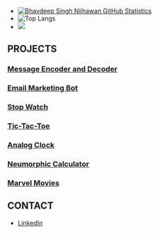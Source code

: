 - [![Bhavdeep Singh Nijhawan GitHub Statistics](https://github-readme-stats.vercel.app/api?username=BhavdeepSinghNijhawan)](https://github.com/BhavdeepSinghNijhawan/github-readme-stats)
- ![Top Langs](https://github-readme-stats.vercel.app/api/top-langs/?username=BhavdeepSinghNijhawan&layout=compact)
- ![](https://komarev.com/ghpvc/?username=BhavdeepSinghNijhawan&label=PROFILE+VIEWS&color=blue&style=plastic)

## PROJECTS

### [Message Encoder and Decoder](https://bhavdeepsinghnijhawan.github.io/Message-Encoder-and-Decoder/)

### [Email Marketing Bot](https://github.com/BhavdeepSinghNijhawan/Email-Marketing-Bot)

### [Stop Watch](https://bhavdeepsinghnijhawan.github.io/Stop-Watch/)

### [Tic-Tac-Toe](https://bhavdeepsinghnijhawan.github.io/Tic-Tac-Toe/)

### [Analog Clock](https://bhavdeepsinghnijhawan.github.io/Analog-Clock/)

### [Neumorphic Calculator](https://bhavdeepsinghnijhawan.github.io/Neumorphic-Calculator/)

### [Marvel Movies](https://bhavdeepsinghnijhawan.github.io/Marvel-Movies-Website-Project/)

## CONTACT

- [LinkedIn](https://www.linkedin.com/in/bhavdeep-singh-nijhawan-739634280)
